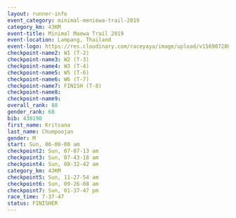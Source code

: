 ```yaml
---
layout: runner-info 
event_category: minimal-meniewa-trail-2019 
category_km: 43KM
event-title: Minimal Maewa Trail 2019 
event-location: Lampang, Thailand 
event-logo: https://res.cloudinary.com/raceyaya/image/upload/v1569072805/logo/minimal-trail_ktnvsp.jpg 
checkpoint-name2: W1 (T-2) 
checkpoint-name3: W2 (T-3) 
checkpoint-name4: W3 (T-4) 
checkpoint-name5: W5 (T-6) 
checkpoint-name6: W6 (T-7) 
checkpoint-name7: FINISH (T-8) 
checkpoint-name8: 
checkpoint-name9: 
overall_rank: 88
gender_rank: 68
bib: 430190
first_name: Kritsana
last_name: Chumpoojan
gender: M
start: Sun, 06-00-00 am
checkpoint2: Sun, 07-07-13 am
checkpoint3: Sun, 07-43-18 am
checkpoint4: Sun, 08-32-42 am
category_km: 43KM
checkpoint5: Sun, 11-27-54 am
checkpoint6: Sun, 09-26-08 am
checkpoint7: Sun, 01-37-47 pm
race_time: 7-37-47
status: FINISHER
---
```

